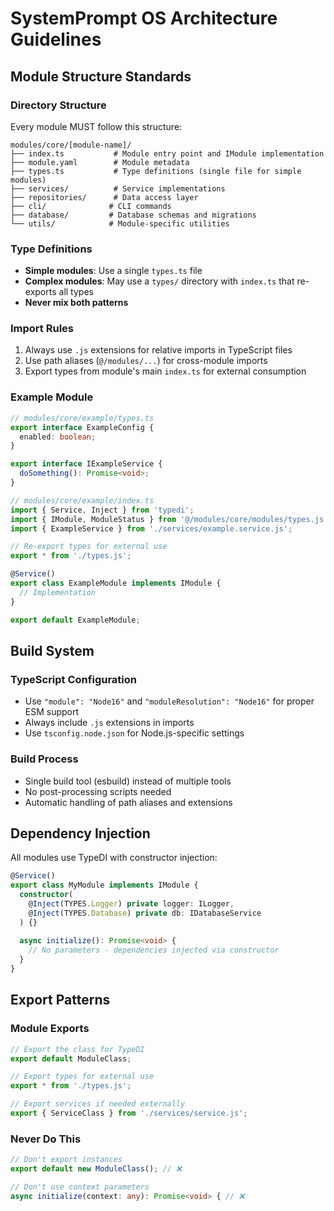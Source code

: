 # SystemPrompt OS Architecture Guidelines

## Module Structure Standards

### Directory Structure
Every module MUST follow this structure:

```
modules/core/[module-name]/
├── index.ts           # Module entry point and IModule implementation
├── module.yaml        # Module metadata
├── types.ts           # Type definitions (single file for simple modules)
├── services/          # Service implementations
├── repositories/      # Data access layer
├── cli/              # CLI commands
├── database/         # Database schemas and migrations
└── utils/            # Module-specific utilities
```

### Type Definitions
- **Simple modules**: Use a single `types.ts` file
- **Complex modules**: May use a `types/` directory with `index.ts` that re-exports all types
- **Never mix both patterns**

### Import Rules
1. Always use `.js` extensions for relative imports in TypeScript files
2. Use path aliases (`@/modules/...`) for cross-module imports
3. Export types from module's main `index.ts` for external consumption

### Example Module

```typescript
// modules/core/example/types.ts
export interface ExampleConfig {
  enabled: boolean;
}

export interface IExampleService {
  doSomething(): Promise<void>;
}

// modules/core/example/index.ts
import { Service, Inject } from 'typedi';
import { IModule, ModuleStatus } from '@/modules/core/modules/types.js';
import { ExampleService } from './services/example.service.js';

// Re-export types for external use
export * from './types.js';

@Service()
export class ExampleModule implements IModule {
  // Implementation
}

export default ExampleModule;
```

## Build System

### TypeScript Configuration
- Use `"module": "Node16"` and `"moduleResolution": "Node16"` for proper ESM support
- Always include `.js` extensions in imports
- Use `tsconfig.node.json` for Node.js-specific settings

### Build Process
- Single build tool (esbuild) instead of multiple tools
- No post-processing scripts needed
- Automatic handling of path aliases and extensions

## Dependency Injection

All modules use TypeDI with constructor injection:

```typescript
@Service()
export class MyModule implements IModule {
  constructor(
    @Inject(TYPES.Logger) private logger: ILogger,
    @Inject(TYPES.Database) private db: IDatabaseService
  ) {}
  
  async initialize(): Promise<void> {
    // No parameters - dependencies injected via constructor
  }
}
```

## Export Patterns

### Module Exports
```typescript
// Export the class for TypeDI
export default ModuleClass;

// Export types for external use
export * from './types.js';

// Export services if needed externally
export { ServiceClass } from './services/service.js';
```

### Never Do This
```typescript
// Don't export instances
export default new ModuleClass(); // ❌

// Don't use context parameters
async initialize(context: any): Promise<void> { // ❌
```